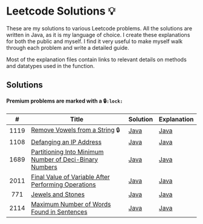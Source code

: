 # Leetcode Solutions :bulb:
These are my solutions to various Leetcode problems. All the solutions are written in Java, as it is my language of choice. 
I create these explanations for both the public and myself. I find it very useful to make myself walk through each problem 
and write a detailed guide.

Most of the explanation files contain links to relevant details on methods and datatypes used in the function.

## Solutions

#### Premium problems are marked with a :lock:`:lock:`
|  #   | Title                                                                                                                                             | Solution                                                                     | Explanation                                                                |
|:----:|---------------------------------------------------------------------------------------------------------------------------------------------------|------------------------------------------------------------------------------|----------------------------------------------------------------------------|
| 1119 | [Remove Vowels from a String](https://leetcode.com/problems/remove-vowels-from-a-string/) :lock:                                                  | [Java](src/Strings/RemoveVowels/RemoveVowels.java)                           | [Java](src/Strings/RemoveVowels/RemoveVowels.md)                           |
| 1108 | [Defanging an IP Address](https://leetcode.com/problems/defanging-an-ip-address/)                                                                 | [Java](src/Strings/DefangIPAddress/DefangIPAddr.java)                        | [Java](src/Strings/DefangIPAddress/DefangIPAddr.md)                        |
| 1689 | [Partitioning Into Minimum Number of Deci-Binary Numbers](https://leetcode.com/problems/partitioning-into-minimum-number-of-deci-binary-numbers/) | [Java](src/Strings/PartitioningMinDeciBinary/MinPartitions.java)             | [Java](src/Strings/PartitioningMinDeciBinary/MinPartitions.md)             |
| 2011 | [Final Value of Variable After Performing Operations](https://leetcode.com/problems/final-value-of-variable-after-performing-operations/)         | [Java](src/Strings/FinalValueAfterOperations/FinalValueAfterOperations.java) | [Java](src/Strings/FinalValueAfterOperations/FinalValueAfterOperations.md) |
| 771  | [Jewels and Stones](https://leetcode.com/problems/jewels-and-stones)                                                                              | [Java](src/Strings/JewelsAndStones/NumJewelsInStones.java)                   | [Java](src/Strings/JewelsAndStones/NumJewelsInStones.md)                   |
| 2114 | [Maximum Number of Words Found in Sentences](https://leetcode.com/problems/maximum-number-of-words-found-in-sentences/)                           | [Java](src/Strings/MaximumNumberOfWordsFoundInSentences/MostWordsFound.java) | [Java](src/Strings/MaximumNumberOfWordsFoundInSentences/MostWordsFound.md) |                                                                            |